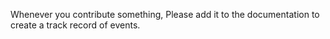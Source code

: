 Whenever you contribute something,
Please add it to the documentation to create a track record of events.
